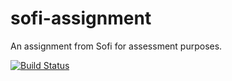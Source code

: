 # sofi-assignment
An assignment from Sofi for assessment purposes.

[![Build Status](https://travis-ci.org/furyanPDX/sofi-assignment.svg?branch=master)](https://travis-ci.org/furyanPDX/sofi-assignment)
